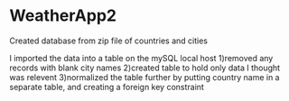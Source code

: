 # WeatherApp2


Created database from zip file of countries and cities

I imported the data into a table on the mySQL local host
1)removed any records with blank city names
2)created table to hold only data I thought was relevent 
3)normalized the table further by putting country name in a separate table, and creating a foreign key constraint
